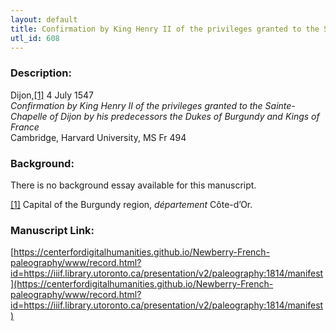 ```yaml
---
layout: default
title: Confirmation by King Henry II of the privileges granted to the Sainte-Chapelle of Dijon by his predecessors the Dukes of Burgundy and Kings of France
utl_id: 608
---
```


### Description:

Dijon,<a id="_ftnref1">[[1]](#_ftn1)</a> 4 July 1547<br>
_Confirmation by King Henry II of the privileges granted to the Sainte-Chapelle of Dijon by his predecessors the Dukes of Burgundy and Kings of France_<br>
Cambridge, Harvard University, MS Fr 494

### Background:

There is no background essay available for this manuscript.

<a id="_ftn1">[[1]](#_ftnref1)</a> Capital of the Burgundy region, _département_ Côte-d’Or. 

### Manuscript Link:

[https://centerfordigitalhumanities.github.io/Newberry-French-paleography/www/record.html?id=https://iiif.library.utoronto.ca/presentation/v2/paleography:1814/manifest](https://centerfordigitalhumanities.github.io/Newberry-French-paleography/www/record.html?id=https://iiif.library.utoronto.ca/presentation/v2/paleography:1814/manifest)
